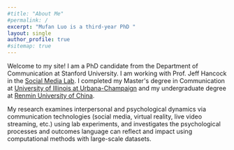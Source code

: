 ```yaml
---
#title: "About Me"
#permalink: /
excerpt: "Mufan Luo is a third-year PhD "
layout: single
author_profile: true
#sitemap: true
---
```

Welcome to my site! I am a PhD candidate from the Department of Communication at Stanford University. I am working with Prof. Jeff Hancock in the [Social Media Lab](sml.stanford.edu). I completed my Master's degree in Communication at [University of Illinois at Urbana-Champaign](https://communication.illinois.edu/) and my undergraduate degree at [Renmin University of China](http://jcr.ruc.edu.cn/en/).

My research examines interpersonal and psychological dynamics via communication technologies (social media, virtual reality, live video streaming, etc.) using lab experiments, and investigates the psychological processes and outcomes language can reflect and impact using computational methods with large-scale datasets. 
